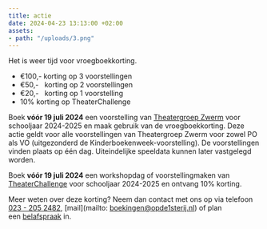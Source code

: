 ```yaml
---
title: actie
date: 2024-04-23 13:13:00 +02:00
assets:
- path: "/uploads/3.png"
---
```


Het is weer tijd voor vroegboekkorting.

* €100,- korting op 3 voorstellingen
* €50,-   korting op 2 voorstellingen
* €20,-   korting op 1 voorstelling
* 10% korting op TheaterChallenge

Boek **vóór 19 juli 2024** een voorstelling van [Theatergroep Zwerm](https://www.opde1sterij.nl/theatergroep-zwerm/) voor schooljaar 2024-2025 en maak gebruik van de vroegboekkorting. Deze actie geldt voor alle voorstellingen van Theatergroep Zwerm voor zowel PO als VO (uitgezonderd de Kinderboekenweek-voorstelling). De voorstellingen vinden plaats op één dag. Uiteindelijke speeldata kunnen later vastgelegd worden.

Boek **vóór 19 juli 2024** een workshopdag of voorstellingmaken van [TheaterChallenge](https://www.opde1sterij.nl/theaterchallenge/) voor schooljaar 2024-2025 en ontvang 10% korting.

Meer weten over deze korting? Neem dan contact met ons op via telefoon <a href="tel:\+31232052482" title="Bel Op de eerste rij">023 - 205 2482</a>, [mail](mailto: boekingen@opde1sterij.nl) of plan een [belafspraak](https://calendly.com/opde1sterij/een-telefoontje-i-v-m-de-vroegboekkorting) in. 
